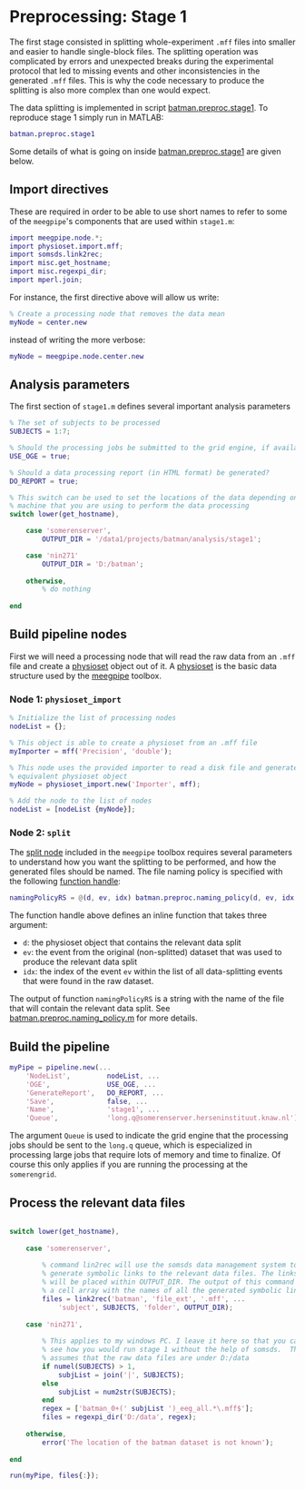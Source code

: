 Preprocessing: Stage 1
===

The first stage consisted in splitting whole-experiment `.mff` files into 
smaller and easier to handle single-block files. The splitting operation 
was complicated by errors and unexpected breaks during the experimental
protocol that led to missing events and other inconsistencies in the
 generated `.mff` files. This is why the code necessary to produce the 
splitting is also more complex than one would expect.

The data splitting is implemented in script [batman.preproc.stage1][stage1].
To reproduce stage 1 simply run in MATLAB:

````matlab
batman.preproc.stage1
````

Some details of what is going on inside [batman.preproc.stage1][stage1] are
given below. 

[stage1]: ./+batman/+preproc/stage1.m

## Import directives

These are required in order to be able to use short names to refer to 
some of the `meegpipe`'s components that are used within `stage1.m`:

````matlab
import meegpipe.node.*;
import physioset.import.mff;
import somsds.link2rec;
import misc.get_hostname;
import misc.regexpi_dir;
import mperl.join;
````

For instance, the first directive above will allow us write:

````matlab
% Create a processing node that removes the data mean
myNode = center.new
````

instead of writing the more verbose:

````matlab
myNode = meegpipe.node.center.new
````

## Analysis parameters

The first section of `stage1.m` defines several important analysis 
parameters


````matlab
% The set of subjects to be processed
SUBJECTS = 1:7;

% Should the processing jobs be submitted to the grid engine, if available?
USE_OGE = true;

% Should a data processing report (in HTML format) be generated?
DO_REPORT = true;

% This switch can be used to set the locations of the data depending on the 
% machine that you are using to perform the data processing
switch lower(get_hostname),

    case 'somerenserver',
        OUTPUT_DIR = '/data1/projects/batman/analysis/stage1';

    case 'nin271'
        OUTPUT_DIR = 'D:/batman';
        
    otherwise,
        % do nothing
        
end
```` 


## Build pipeline nodes

First we will need a processing node that will read the raw data from an 
`.mff` file and create a [physioset][physioset] object out of it. A 
[physioset][physioset] is the basic data structure used by the 
[meegpipe][meegpipe] toolbox.

[physioset]: https://github.com/germangh/matlab_physioset
[meegpipe]: https://github.com/germangh/meegpipe


### Node 1: `physioset_import`

````matlab
% Initialize the list of processing nodes
nodeList = {};

% This object is able to create a physioset from an .mff file
myImporter = mff('Precision', 'double');

% This node uses the provided importer to read a disk file and generate an 
% equivalent physioset object
myNode = physioset_import.new('Importer', mff);

% Add the node to the list of nodes
nodeList = [nodeList {myNode}];
````

### Node 2: `split`


The [split node][split] included in the `meegpipe` toolbox requires several 
parameters to understand how you want the splitting to be performed, and 
how the generated files should be named. The file naming policy is 
specified with the following [function handle][function_handle]:

[split]: https://github.com/germangh/meegpipe/blob/master/+meegpipe/+node/+split/README.md
[function_handle]: http://www.mathworks.nl/help/matlab/ref/function_handle.html

````matlab
namingPolicyRS = @(d, ev, idx) batman.preproc.naming_policy(d, ev, idx, 'rs');
````

The function handle above defines an inline function that takes three 
argument:

* `d`: the physioset object that contains the relevant data split
* `ev`: the event from the original (non-splitted) dataset that was used 
to produce the relevant data split
* `idx`: the index of the event `ev` within the list of all data-splitting 
events that were found in the raw dataset.

The output of function `namingPolicyRS` is a string with the name of the 
file that will contain the relevant data split. See 
[batman.preproc.naming_policy.m][naming_policy] for more details.

[naming_policy]: ./naming_policy.m


## Build the pipeline

````matlab
myPipe = pipeline.new(...
    'NodeList',         nodeList, ...
    'OGE',              USE_OGE, ...
    'GenerateReport',   DO_REPORT, ...
    'Save',             false, ...
    'Name',             'stage1', ...
    'Queue',            'long.q@somerenserver.herseninstituut.knaw.nl');
````

The argument `Queue` is used to indicate the grid engine that the 
processing jobs should be sent to the `long.q` queue, which is especialized
in processing large jobs that require lots of memory and time to finalize.
Of course this only applies if you are running the processing at the 
`somerengrid`.


## Process the relevant data files


````matlab

switch lower(get_hostname),
    
    case 'somerenserver',
        
        % command lin2rec will use the somsds data management system to 
        % generate symbolic links to the relevant data files. The links 
        % will be placed within OUTPUT_DIR. The output of this command is 
        % a cell array with the names of all the generated symbolic links
        files = link2rec('batman', 'file_ext', '.mff', ...
            'subject', SUBJECTS, 'folder', OUTPUT_DIR);
        
    case 'nin271',
        
        % This applies to my windows PC. I leave it here so that you can 
        % see how you would run stage 1 without the help of somsds.  This 
        % assumes that the raw data files are under D:/data
        if numel(SUBJECTS) > 1, 
            subjList = join('|', SUBJECTS);
        else
            subjList = num2str(SUBJECTS);
        end
        regex = ['batman_0+(' subjList ')_eeg_all.*\.mff$'];
        files = regexpi_dir('D:/data', regex);
        
    otherwise,
        error('The location of the batman dataset is not known');
        
end

run(myPipe, files{:});
````

